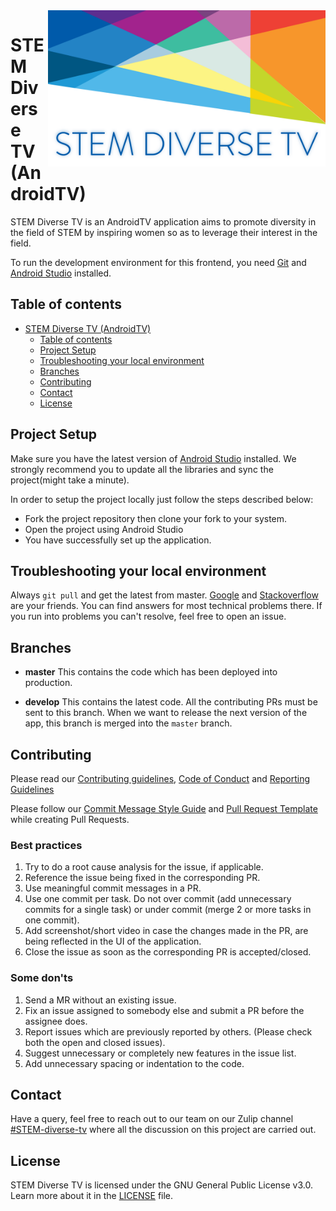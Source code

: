 <img src="./logo.png" align="right" height='250'>

# STEM Diverse TV (AndroidTV)

STEM Diverse TV is an AndroidTV application aims to promote diversity in the field of STEM by inspiring women so as to leverage their interest in the field.

To run the development environment for this frontend, you need [Git](https://git-scm.com/) and [Android Studio](https://developer.android.com/studio) installed.

## Table of contents

- [STEM Diverse TV (AndroidTV)](#stem-diverse-tv-androidtv)
    - [Table of contents](#table-of-contents)
    - [Project Setup](#project-setup)
    - [Troubleshooting your local environment](#troubleshooting-your-local-environment)
    - [Branches](#branches)
    - [Contributing](#contributing)
    - [Contact](#contact)
    - [License](#license)

    

## Project Setup

Make sure you have the latest version of [Android Studio](https://developer.android.com/studio) installed. We strongly recommend you to update all the libraries and sync the project(might take a minute).

In order to setup the project locally just follow the steps described below:

 - Fork the project repository then clone your fork to your system.
 - Open the project using Android Studio
 - You have successfully set up the application.
 
## Troubleshooting your local environment

Always `git pull` and get the latest from master. [Google](https://www.google.com) and [Stackoverflow](https://stackoverflow.com/) are your friends. You can find answers for most technical problems there. If you run into problems you can't resolve, feel free to open an issue.

## Branches

* **master** This contains the code which has been deployed into production.

 * **develop** This contains the latest code. All the contributing PRs must be sent to this branch. When we want to release the next version of the app, this branch is merged into the `master` branch.

## Contributing

Please read our [Contributing guidelines](.github/CONTRIBUTING.md), [Code of Conduct](.github/CODE_OF_CONDUCT.md) and [Reporting Guidelines](http://systers.io/reporting-guidelines)

Please follow our [Commit Message Style Guide](https://github.com/anitab-org/stem-diverse-android-tv/wiki/Commit-Message-Style-Guide) and [Pull Request Template](.github/PULL_REQUEST_TEMPLATE.md) while creating Pull Requests.

### Best practices

1. Try to do a root cause analysis for the issue, if applicable.
2. Reference the issue being fixed in the corresponding PR.
3. Use meaningful commit messages in a PR.
4. Use one commit per task. Do not over commit (add unnecessary commits for a single task) or under commit (merge 2 or more tasks in one commit).
5. Add screenshot/short video in case the changes made in the PR, are being reflected in the UI of the application.
6. Close the issue as soon as the corresponding PR is accepted/closed.

### Some don'ts

1. Send a MR without an existing issue.
2. Fix an issue assigned to somebody else and submit a PR before the assignee does.
3. Report issues which are previously reported by others. (Please check both the open and closed issues).
4. Suggest unnecessary or completely new features in the issue list.
5. Add unnecessary spacing or indentation to the code.

## Contact

Have a query, feel free to reach out to our team on our Zulip channel [#STEM-diverse-tv](https://anitab-org.zulipchat.com/login/#narrow/stream/225705-STEM-diverse-tv) where all the discussion on this project are carried out.

## License

STEM Diverse TV is licensed under the GNU General Public License v3.0. Learn more about it in the [LICENSE](LICENSE) file.
